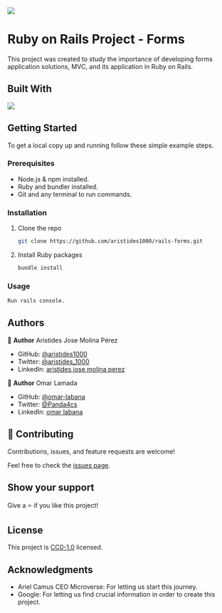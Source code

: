 ![](https://img.shields.io/badge/-Ruby_on_Rails-rgb(255%2C%2000%2C%2000)?style=plastic&logo=ruby-on-rails)

# Ruby on Rails Project - Forms
This project was created to study the importance of developing forms application solutions, MVC, and its application in Ruby on Rails.

## Built With

![](https://img.shields.io/badge/-Ruby_on_Rails-rgb(255%2C%2000%2C%2000)?style=plastic&logo=ruby-on-rails)



## Getting Started

To get a local copy up and running follow these simple example steps.

### Prerequisites

- Node.js & npm installed.
- Ruby and bundler installed.
- Git and any terminal to run commands.


### Installation

1. Clone the repo
   ```sh
   git clone https://github.com/aristides1000/rails-forms.git
   ```
2. Install Ruby packages
   ```sh
   bundle install
   ```

### Usage
```sh
Run rails console.
```

## Authors

👤 **Author**
Aristides Jose Molina Pérez

- GitHub: [@aristides1000](https://github.com/aristides1000)
- Twitter: [@aristides_1000](https://twitter.com/@aristides_1000)
- LinkedIn: [aristides jose molina perez](https://www.linkedin.com/in/aristides-jose-molina-perez-09b0579a)

👤 **Author**
Omar Lamada

- GitHub: [@omar-labana](https://github.com/omar-labana)
- Twitter: [@Panda4cs](https://twitter.com/Panda4cs)
- LinkedIn: [omar labana](https://www.linkedin.com/in/omar-labana/)

## 🤝 Contributing

Contributions, issues, and feature requests are welcome!

Feel free to check the [issues page](https://github.com/aristides1000/rails-forms/issues).

## Show your support

Give a ⭐️ if you like this project!

## License

This project is [CC0-1.0](LICENSE) licensed.

## Acknowledgments

- Ariel Camus CEO Microverse: For letting us start this journey.
- Google: For letting us find crucial information in order to create this project.
